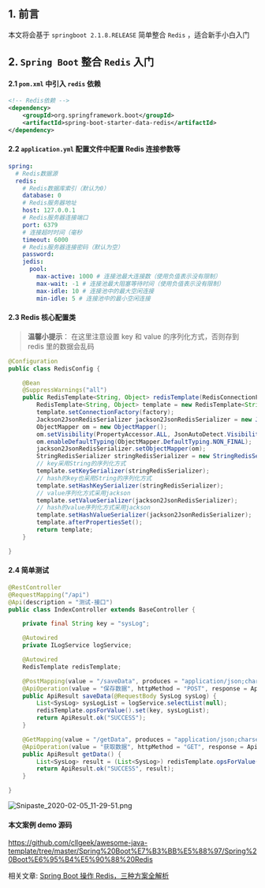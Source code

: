 ## 1. 前言

本文将会基于 `springboot 2.1.8.RELEASE` 简单整合 `Redis` ，适合新手小白入门

## 2. `Spring Boot` 整合 `Redis` 入门

#### 2.1 `pom.xml` 中引入 `redis` 依赖

```xml
<!-- Redis依赖 -->
<dependency>
    <groupId>org.springframework.boot</groupId>
    <artifactId>spring-boot-starter-data-redis</artifactId>
</dependency>
```

#### 2.2 `application.yml` 配置文件中配置 Redis 连接参数等

```yml
spring:
  # Redis数据源
  redis:
    # Redis数据库索引（默认为0）
    database: 0
    # Redis服务器地址
    host: 127.0.0.1
    # Redis服务器连接端口
    port: 6379
    # 连接超时时间（毫秒
    timeout: 6000
    # Redis服务器连接密码（默认为空）
    password:
    jedis:
      pool:
        max-active: 1000 # 连接池最大连接数（使用负值表示没有限制）
        max-wait: -1 # 连接池最大阻塞等待时间（使用负值表示没有限制）
        max-idle: 10 # 连接池中的最大空闲连接
        min-idle: 5 # 连接池中的最小空闲连接
```

#### 2.3 Redis 核心配置类

> **温馨小提示**： 在这里注意设置 key 和 value 的序列化方式，否则存到 redis 里的数据会乱码

```java
@Configuration
public class RedisConfig {

    @Bean
    @SuppressWarnings("all")
    public RedisTemplate<String, Object> redisTemplate(RedisConnectionFactory factory) {
        RedisTemplate<String, Object> template = new RedisTemplate<String, Object>();
        template.setConnectionFactory(factory);
        Jackson2JsonRedisSerializer jackson2JsonRedisSerializer = new Jackson2JsonRedisSerializer(Object.class);
        ObjectMapper om = new ObjectMapper();
        om.setVisibility(PropertyAccessor.ALL, JsonAutoDetect.Visibility.ANY);
        om.enableDefaultTyping(ObjectMapper.DefaultTyping.NON_FINAL);
        jackson2JsonRedisSerializer.setObjectMapper(om);
        StringRedisSerializer stringRedisSerializer = new StringRedisSerializer();
        // key采用String的序列化方式
        template.setKeySerializer(stringRedisSerializer);
        // hash的key也采用String的序列化方式
        template.setHashKeySerializer(stringRedisSerializer);
        // value序列化方式采用jackson
        template.setValueSerializer(jackson2JsonRedisSerializer);
        // hash的value序列化方式采用jackson
        template.setHashValueSerializer(jackson2JsonRedisSerializer);
        template.afterPropertiesSet();
        return template;
    }

}
```

#### 2.4 简单测试

```java
@RestController
@RequestMapping("/api")
@Api(description = "测试-接口")
public class IndexController extends BaseController {

    private final String key = "sysLog";

    @Autowired
    private ILogService logService;

    @Autowired
    RedisTemplate redisTemplate;

    @PostMapping(value = "/saveData", produces = "application/json;charset=utf-8")
    @ApiOperation(value = "保存数据", httpMethod = "POST", response = ApiResult.class)
    public ApiResult saveData(@RequestBody SysLog sysLog) {
        List<SysLog> sysLogList = logService.selectList(null);
        redisTemplate.opsForValue().set(key, sysLogList);
        return ApiResult.ok("SUCCESS");
    }

    @GetMapping(value = "/getData", produces = "application/json;charset=utf-8")
    @ApiOperation(value = "获取数据", httpMethod = "GET", response = ApiResult.class)
    public ApiResult getData() {
        List<SysLog> result = (List<SysLog>) redisTemplate.opsForValue().get(key);
        return ApiResult.ok("SUCCESS", result);
    }

}
```

![Snipaste_2020-02-05_11-29-51.png](https://geekjc-img.geekjc.com/FnvJhIggTPzw7VfLdjl-xHTIcn6_)

#### 本文案例 demo 源码

https://github.com/cllgeek/awesome-java-template/tree/master/Spring%20Boot%E7%B3%BB%E5%88%97/Spring%20Boot%E6%95%B4%E5%90%88%20Redis

相关文章: [Spring Boot 操作 Redis，三种方案全解析](https://www.geekjc.com/post/5d8de4d95b987f41aaa3a1f1)
